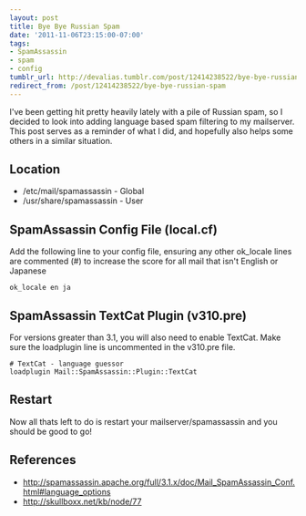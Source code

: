 ```yaml
---
layout: post
title: Bye Bye Russian Spam
date: '2011-11-06T23:15:00-07:00'
tags:
- SpamAssassin
- spam
- config
tumblr_url: http://devalias.tumblr.com/post/12414238522/bye-bye-russian-spam
redirect_from: /post/12414238522/bye-bye-russian-spam
---
```

I've been getting hit pretty heavily lately with a pile of Russian spam, so I decided to look into adding language based spam filtering to my mailserver. This post serves as a reminder of what I did, and hopefully also helps some others in a similar situation.

## Location

* /etc/mail/spamassassin - Global
* /usr/share/spamassassin - User

## SpamAssassin Config File (local.cf)

Add the following line to your config file, ensuring any other ok_locale lines are commented (#) to increase the score for all mail that isn't English or Japanese

`ok_locale en ja`

## SpamAssassin TextCat Plugin (v310.pre)

For versions greater than 3.1, you will also need to enable TextCat. Make sure the loadplugin line is uncommented in the v310.pre file.

```
# TextCat - language guessor
loadplugin Mail::SpamAssassin::Plugin::TextCat
```

## Restart

Now all thats left to do is restart your mailserver/spamassassin and you should be good to go!

## References

* http://spamassassin.apache.org/full/3.1.x/doc/Mail_SpamAssassin_Conf.html#language_options
* http://skullboxx.net/kb/node/77
